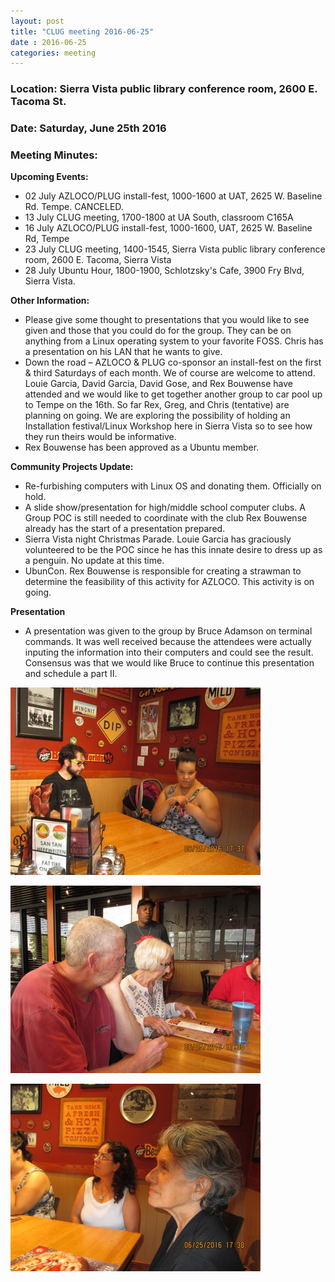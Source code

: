 ```yaml
---
layout: post
title: "CLUG meeting 2016-06-25"
date : 2016-06-25
categories: meeting
---
```

### Location: Sierra Vista public library conference room, 2600 E. Tacoma St.

### Date: Saturday, June 25th 2016

### Meeting Minutes:

**Upcoming Events:**

 * 02 July AZLOCO/PLUG install-fest, 1000-1600 at UAT, 2625 W. Baseline Rd. Tempe.  CANCELED.
 * 13 July CLUG meeting, 1700-1800 at UA South, classroom C165A
 * 16 July AZLOCO/PLUG install-fest, 1000-1600, UAT, 2625 W. Baseline Rd, Tempe
 * 23 July CLUG meeting, 1400-1545, Sierra Vista public library conference room, 2600 E. Tacoma, Sierra Vista
 * 28 July Ubuntu Hour, 1800-1900, Schlotzsky's Cafe, 3900 Fry Blvd, Sierra Vista.
 
**Other Information:**

 * Please give some thought to presentations that you would like to see given and those that you could do for the group.  They can be on anything from a Linux operating system to your favorite FOSS.  Chris has a presentation on his LAN that he wants to give.  
 * Down the road – AZLOCO & PLUG co-sponsor an install-fest on the first & third Saturdays of each month.  We of course are welcome to attend.  Louie Garcia, David Garcia, David Gose, and Rex Bouwense have attended and we would like to get together another group to car pool up to Tempe on the 16th.  So far Rex, Greg, and Chris (tentative) are planning on going.  We are exploring the possibility of holding an Installation festival/Linux Workshop here in Sierra Vista so to see how they run theirs would be informative.
 * Rex Bouwense has been approved as a Ubuntu member.
  
**Community Projects Update:**

 * Re-furbishing computers with Linux OS and donating them.  Officially on hold.
 * A slide show/presentation for high/middle school computer clubs.  A Group POC is still needed to coordinate with the club Rex Bouwense already has the start of a presentation prepared. 
 * Sierra Vista night Christmas Parade.  Louie Garcia has graciously volunteered to be the POC since he has this innate desire to dress up as a penguin.  No update at this time.
 * UbunCon. Rex Bouwense is responsible for creating a strawman to determine the feasibility of this activity for AZLOCO.  This activity is on going.

**Presentation**

 * A presentation was given to the group by Bruce Adamson on terminal commands.  It was well received because the attendees were actually inputing the information into their computers and could see the result.  Consensus was that we would like Bruce to continue this presentation and schedule a part II.
 
![alt text](https://raw.githubusercontent.com/CochiseLinuxUsersGroup/CochiseLinuxUsersGroup.github.io/master/images/Post_CLUG_Meeting_25-06-16PizzaHut_1.JPG)

![alt text](https://raw.githubusercontent.com/CochiseLinuxUsersGroup/CochiseLinuxUsersGroup.github.io/master/images/Post_CLUG_Meeting_25-06-16PizzaHut_2.JPG)

![alt text](https://raw.githubusercontent.com/CochiseLinuxUsersGroup/CochiseLinuxUsersGroup.github.io/master/images/Post_CLUG_Meeting_25-06-16PizzaHut_3.JPG)
  
